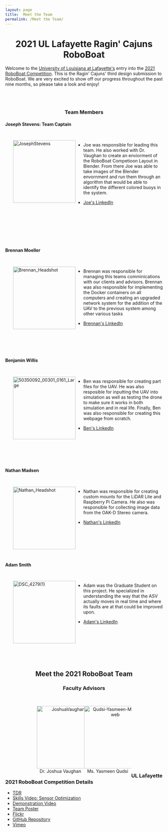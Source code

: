 ```yaml
---
layout: page
title:  Meet the Team
permalink: /Meet the Team/
---
```


<h1 style="text-align:center;"> 2021 UL Lafayette Ragin' Cajuns RoboBoat </h1>

Welcome to the [University of Louisiana at Lafayette's](https://louisiana.edu) entry 
into the [2021 RoboBoat Competition](https://roboboat.org/programs/2021/). This is 
the Ragin' Cajuns' third design submission to RoboBoat. We are very excited to show 
off our progress throughout the past nine months, so please take a look and enjoy! 

<!-- Meet the 2021 RoboBoat Team -->


<!--
  ### **Dr. Joshua Vaughan**
      - Write about how he has guided this team to the success it is at and he has 
always been there for us!
      - Are these appropriate to use?
        - [C.R.A.W. LAB](https://userweb.ucs.louisiana.edu/~jev9637/)
        - [Dr. Vaughan - Louisiana Introduction Page](https://mechanical.louisiana.
edu/node/155)
        - [Github Page](https://github.com/DocVaughan)
        - Any other links to add?
      - Email: *joshua.vaughan@louisiana.edu*
-->

<!--
  ### *Ms. Yasmeen Qudsi*
      - Write about how Yasmeen has repeatedly gone out of her way to make sure this 
team is taken care of to make sure this team becomes a success!
          - This includes how she helped teach us to solder, helped water-jet four 
parts for us, given us some tricks and trades for making sure we are doing 
the correct "things" with electronics.
      - Is this appropriate to use?
        - [Ms. Qudsi - Louisiana Introduction Page](https://mechanical.louisiana.edu/
node/163)
      - Any other links to add?
      - Email: *yasmeen.qudsi@louisiana.edu*
-->
<br />
<br />


  <h3 style="text-align:center;"> Team Members </h3>

  <h4 style="text-align:left;"><b>Joseph Stevens: Team Captain</b></h4>

  <div style="float:left; padding:25px; margin-left:0px;">
  <a ><img src="https://live.staticflickr.com/65535/51195774750_5e4f2bac20_q.jpg" width="200" height="200" alt="JosephStevens"></a><script async src="//embedr.flickr.com/assets/client-code.js" charset="utf-8"></script>
  </div>

<br />
 
  - Joe was responsible for leading this team. He also worked with Dr. Vaughan to create an enviorment of the RoboBoat Competioon Layout in Blender. From there Joe was able to take images of the Blender envornment and run them through an algorithm that would be able to identify the different colored buoys in the system. <!-- Please update for us -->


  - [Joe's LinkedIn](https://www.linkedin.com/in/joseph-stevens-69b2a1206)
<br />
<br />
<br />
<br />
<br />
<br />



  <h4 style="text-align:left;"> <b> Brennan Moeller </b></h4>

  <div style="float:left; padding:25px; margin-left:0px;">
 <a title="Brennan_Headshot"><img src="https://live.staticflickr.com/65535/51192322434_b15482af99_q.jpg" width="200" height="200" alt="Brennan_Headshot"></a><script async src="//embedr.flickr.com/assets/client-code.js" charset="utf-8"></script>
  </div>

<br />
 
  - Brennan was responsible for managing this teams comminications with our clients and advisors. Brennan was also responsible for implementing the Docker containers on all computers and creating an upgraded network system for the addition of the UAV to the previous system among other various tasks 


  - [Brennan's LinkedIn](https://www.linkedin.com/in/brennan-moeller-b31ba7163/)
  
<br />
<br />
<br />
<br />


  <h4 style="text-align:left;"> <b> Benjamin Willis </b></h4>

  <div style="float:left; padding:25px; margin-left:0px;">
<a ><img src="https://live.staticflickr.com/65535/51195783400_9487a2b32a_q.jpg" width="200" height="200" alt="50350092_00301_0161_Large"></a><script async src="//embedr.flickr.com/assets/client-code.js" charset="utf-8"></script>
</div>
<br />
 
  - Ben was responsible for creating part files for the UAV. He was also resposible for inputting the UAV into simulation as well as testing the drone to make sure it works in both simulation and in real life. Finally, Ben was also responsible for creating this webpage from scratch.


  - [Ben's LinkedIn](https://linkedin.com/in/BenjaminRWillis)

<br />
<br />
<br />
<br />
<br />

  <h4 style="text-align:left;"> <b> Nathan Madsen </b></h4>

  <div style="float:left; padding:25px; margin-left:0px;">
  <a title="Nathan_Headshot"><img src="https://live.staticflickr.com/65535/51190842782_decb7ac183_q.jpg" width="200" height="200" alt="Nathan_Headshot"></a><script async src="//embedr.flickr.com/assets/client-code.js" charset="utf-8"></script>
  </div>

<br />
 
 <!-- Please update for us -->
  - Nathan was responsible for creating custom mounts for the LiDAR Lite and Raspberry Pi Camera. He also was responsible for collecting image data from the OAK-D Stereo camera.


  - [Nathan's LinkedIn](https://linkedin.com/in/nathan-madsen-ab9aa01a9)

<br />
<br />
<br />
<br />
<br />

  <h4 style="text-align:left;"> <b> Adam Smith </b></h4>

  <div style="float:left; padding:25px; margin-left:0px;">
<a ><img src="https://live.staticflickr.com/65535/51199462984_ac86c6f895_o.jpg" width="200" height="200" alt="DSC_4279(1)"></a><script 
async src="//embedr.flickr.com/assets/client-code.js" charset="utf-8"></script>

  </div>


<br />
 
 <!-- Please update for us -->
  - Adam was the Graduate Student on this project. He specialized in understanding the way that the ASV actually moves in real time and where its faults are at that could be improved upon.


  - [Adam's LinkedIn](https://www.linkedin.com/in/adam-smith-377694159)

<br />
<br />
<br />
<br />
<br />
<br />



<h2 style="text-align:center;">Meet the 2021 RoboBoat Team </h2>
  <h3 style="text-align:center;"> Faculty Advisors </h3>



<p style="float:left;text-align:center; width: 30%; margin-right: 0%; margin-left: 20%">
	<strong style="text-align:center;"></strong><br>
   <a ><img src="https://live.staticflickr.com/65535/51194004307_586a063fbc_q.jpg" width="200" height="200" alt="JoshuaVaughan-2"></a><script async src="//embedr.flickr.com/assets/client-code.js" charset="utf-8"></script>
  <br />
  Dr. Joshua Vaughan
</p>
<p style="float:left;text-align:center; width: 30%; margin-right: 0%; margin-left: 
0%">
	<strong style="text-align:center;"></strong><br>
  <a ><img src="https://live.staticflickr.com/65535/51195482879_bc88271010_q.jpg" width="200" height="200" alt="Qudsi-Yasmeen-MCHE-web"></a><script async src="//embedr.flickr.com/assets/client-code.js" charset="utf-8"></script>
  <br />
  Ms. Yasmeen Qudsi
</p>

<br />
<br />
<br />
<br />
<br />
<br />
<br />
<br />
<br />
<br />
<br />
<br />
<br />

<!-- Please add if there are other people involved in this years comp.   ### **Anyone 
else?** -->

<h3 > UL Lafayette 2021 RoboBoat Competition Details </h3> 

 - [TDR]()
 - [Skills Video: Sensor Optimization]()
 - [Demonstration Video]()
 - [Team Poster](../files/MCHE_484_Final_Poster.pdf)
 - [Flickr](https://www.flickr.com/photos/crawlab/albums/72157715576359036/with/51186939985/)
 - [GitHub Repository](https://github.com/CRAWlab/RoboBoat-2021)
 - [Vimeo](https://vimeo.com/channels/ullafayetteroboboat)



